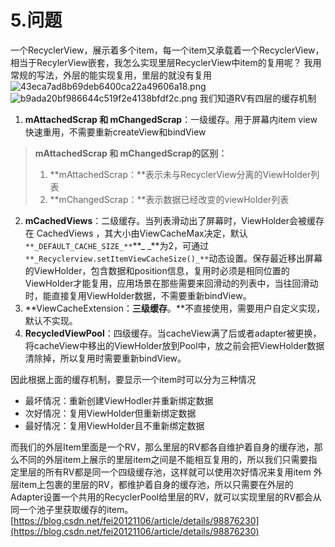 # 5.问题
一个RecyclerView，展示着多个item，每一个item又承载着一个RecyclerView，相当于RecylerView嵌套，我怎么实现里层RecyclerView中item的复用呢？
我用常规的写法，外层的能实现复用，里层的就没有复用
![43eca7ad8b69deb6400ca22a49606a18.png](http://starrylixu.oss-cn-beijing.aliyuncs.com/a2d3af133530666eba254825671000a7.png)
![b9ada20bf986644c519f2e4138bfdf2c.png](http://starrylixu.oss-cn-beijing.aliyuncs.com/38abcdfe044ba365a6509cbf7d08fc0d.png)
我们知道RV有四层的缓存机制

1. **mAttachedScrap 和 mChangedScrap**：一级缓存。用于屏幕内item view快速重用，不需要重新createView和bindView
> **mAttachedScrap 和 mChangedScrap的区别：**
> 1. **mAttachedScrap：**表示未与RecyclerView分离的ViewHolder列表
> 2. **mChangedScrap：**表示数据已经改变的viewHolder列表

2. **mCachedViews**：二级缓存。当列表滑动出了屏幕时，ViewHolder会被缓存在 CachedViews ，其大小由ViewCacheMax决定，默认`**_DEFAULT_CACHE_SIZE_**`**_ _**为2，可通过`**_Recyclerview.setItemViewCacheSize()_**`动态设置。保存最近移出屏幕的ViewHolder，包含数据和position信息，复用时必须是相同位置的ViewHolder才能复用，应用场景在那些需要来回滑动的列表中，当往回滑动时，能直接复用ViewHolder数据，不需要重新bindView。
3. **ViewCacheExtension：**三级缓存**。**不直接使用，需要用户自定义实现，默认不实现。
4. **RecycledViewPool**：四级缓存。当cacheView满了后或者adapter被更换，将cacheView中移出的ViewHolder放到Pool中，放之前会把ViewHolder数据清除掉，所以复用时需要重新bindView。

因此根据上面的缓存机制，要显示一个item时可以分为三种情况

- 最坏情况：重新创建ViewHodler并重新绑定数据
- 次好情况：复用ViewHolder但重新绑定数据
- 最好情况：复用ViewHolder且不重新绑定数据

而我们的外层Item里面是一个RV，那么里层的RV都各自维护着自身的缓存池，那么不同的外层item上展示的里层item之间是不能相互复用的，所以我们只需要指定里层的所有RV都是同一个四级缓存池，这样就可以使用次好情况来复用item
外层item上包裹的里层的RV，都维护着自身的缓存池，所以只需要在外层的Adapter设置一个共用的RecyclerPool给里层的RV，就可以实现里层的RV都会从同一个池子里获取缓存的item。[https://blog.csdn.net/fei20121106/article/details/98876230](https://blog.csdn.net/fei20121106/article/details/98876230)

